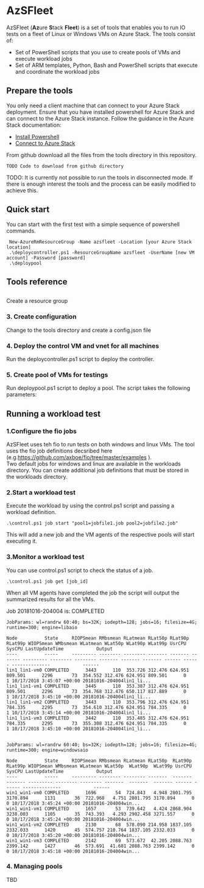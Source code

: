 # AzSFleet

AzSFleet (**Az**ure **S**tack **Fleet**) is a set of tools that enables you to run IO tests on a fleet of Linux or Windows VMs on Azure Stack. 
The tools consist of: 
* Set of PowerShell scripts that you use to create pools of VMs and execute workload jobs
* Set of ARM templates, Python, Bash and PowerShell scripts that execute and coordinate the workload jobs

## Prepare the tools 
You only need a client machine that can connect to your Azure Stack deployment. Ensure that you have installed powershell for Azure Stack and can connect to the Azure Stack instance. 
Follow the guidance in the Azure Stack documentation:<br>
* [Install Powershell](https://docs.microsoft.com/en-us/azure/azure-stack/azure-stack-powershell-install)<br>
* [Connect to Azure Stack](https://docs.microsoft.com/en-us/azure/azure-stack/user/azure-stack-powershell-configure-user)<br>

From github download all the files from the tools directory in this repository. <br>

    TODO Code to download from github directory 
    
TODO: It is currently not possible to run the tools in disconnected mode. If there is enough interest the tools and the process can be easily modified to achieve this. <br>


## Quick start 
You can start with the first test with a simple sequence of powershell commands. 
 
     New-AzureRmResourceGroup -Name azsfleet -Location [your Azure Stack location]
     .\deploycontroller.ps1 -ResourceGroupName azsfleet -UserName [new VM account] -Password [password]
     .\deploypool 


## Tools reference

##
Create a resource group 

### 3. Create configuration
Change to the tools directory and create a config.json file  


### 4. Deploy the control VM and vnet for all machines
Run the deploycontroller.ps1 script to deploy the controller. 


### 5. Create pool of VMs for testings
Run deploypool.ps1 script to deploy a pool. 
The script takes the following parameters: 

## Running a workload test  
### 1.Configure the fio jobs
AzSFleet uses teh fio to run tests on both windows and linux VMs.
The tool uses the fio job definitions decsribed here  (e.g.https://github.com/axboe/fio/tree/master/examples ). <br>
Two default jobs for windows and linux are available in the workloads directory. You can create additional job definitions that must be stored in the workloads directory.  

### 2.Start a workload test 
Execute the workload by using the control.ps1 script and passing a workload definition. 

    .\control.ps1 job start "pool1=jobfile1.job pool2=jobfile2.job" 

This will add a new job and the VM agents of the respective pools will start executing it. 

### 3.Monitor a workload test  
You can use control.ps1 script to check the status of a job. 

    .\control.ps1 job get [job_id]

When all VM agents have completed the job the script will output the summarized results for all the VMs. 

Job 20181016-204004 is: COMPLETED



    JobParams: wl=randrw 60:40; bs=32K; iodepth=128; jobs=16; filesize=4G; runtime=300; engine=libaio

    Node          State     RIOPSmean RMbsmean RLatmean RLat50p RLat90p RLat99p WIOPSmean WMbsmean WLatmean WLat50p WLat90p WLat99p UsrCPU SysCPU LastUpdateTime            Output                   
    ----          -----     --------- -------- -------- ------- ------- ------- --------- -------- -------- ------- ------- ------- ------ ------ --------------            ------                   
    lin1_lin1-vm0 COMPLETED      3443      110  353.726 312.476 624.951 809.501      2296       73  354.552 312.476 624.951 809.501      0      1 10/17/2018 3:45:07 +00:00 20181016-204004lin1_li...
    lin1_lin1-vm1 COMPLETED      3445      110  353.387 312.476 624.951 809.501      2296       73  354.768 312.476 650.117 817.889      0      1 10/17/2018 3:45:10 +00:00 20181016-204004lin1_li...
    lin1_lin1-vm2 COMPLETED      3443      110  353.796 312.476 624.951 784.335      2295       73  354.610 312.476 624.951 784.335      0      1 10/17/2018 3:45:14 +00:00 20181016-204004lin1_li...
    lin1_lin1-vm3 COMPLETED      3442      110  353.485 312.476 624.951 784.335      2295       73  355.308 312.476 624.951 784.335      0      1 10/17/2018 3:45:10 +00:00 20181016-204004lin1_li...


    JobParams: wl=randrw 60:40; bs=32K; iodepth=128; jobs=16; filesize=4G; runtime=300; engine=windowsaio

    Node          State     RIOPSmean RMbsmean RLatmean RLat50p  RLat90p  RLat99p WIOPSmean WMbsmean WLatmean WLat50p  WLat90p  WLat99p UsrCPU SysCPU LastUpdateTime            Output               
    ----          -----     --------- -------- -------- -------  -------  ------- --------- -------- -------- -------  -------  ------- ------ ------ --------------            ------               
    win1_win1-vm0 COMPLETED      1696       54  724.843   4.948 2801.795 3170.894      1131       36  722.968   4.751 2801.795 3170.894      0      0 10/17/2018 3:45:24 +00:00 20181016-204004win...
    win1_win1-vm1 COMPLETED      1657       53  739.642   4.424 2868.904 3238.003      1105       35  743.393   4.293 2902.458 3271.557      0      0 10/17/2018 3:45:24 +00:00 20181016-204004win...
    win1_win1-vm2 COMPLETED      2130       68  578.090 214.958 1837.105 2332.033      1420       45  574.757 210.764 1837.105 2332.033      0      0 10/17/2018 3:45:20 +00:00 20181016-204004win...
    win1_win1-vm3 COMPLETED      2142       69  573.672  42.205 2088.763 2399.142      1427       46  573.691  41.681 2088.763 2399.142      0      0 10/17/2018 3:45:18 +00:00 20181016-204004win...

### 4. Managing pools
TBD


